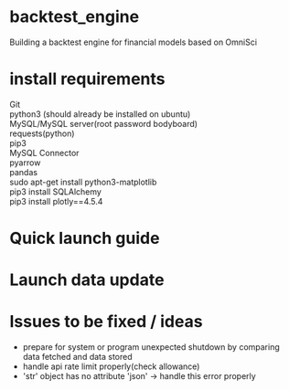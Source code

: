 # backtest_engine
Building a backtest engine for financial models based on OmniSci

# install requirements
Git  
python3 (should already be installed on ubuntu)  
MySQL/MySQL server(root password bodyboard)  
requests(python)  
pip3  
MySQL Connector  
pyarrow  
pandas  
sudo apt-get install python3-matplotlib  
pip3 install SQLAlchemy  
pip3 install plotly==4.5.4  

# Quick launch guide  

# Launch data update  

# Issues to be fixed / ideas  
- prepare for system or program unexpected shutdown by comparing data fetched and data stored  
- handle api rate limit properly(check allowance)  
- 'str' object has no attribute 'json' -> handle this error properly